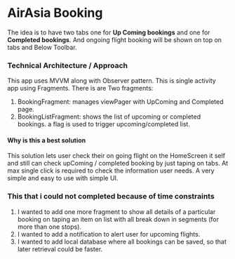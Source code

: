# AirAsia Booking

The idea is to have two tabs one for **Up Coming bookings** and one for **Completed bookings**. 
And ongoing flight booking will be shown on top on tabs and Below Toolbar.


### Technical Architecture / Approach

This app uses MVVM along with Observer pattern. 
This is single activity app using Fragments.
There is are Two fragments:
1. BookingFragment: manages viewPager with UpComing and Completed page.
1. BookingListFragment: shows the list of upcoming or completed bookings.
 a flag is used to trigger upcoming/completed list.

#### Why is this a best solution

This solution lets user check their on going flight on the HomeScreen it self and still can check upComing / completed booking by just taping on tabs.
At max single click is required to check the information user needs.
A very simple and easy to use with simple UI.







### This that i could not completed because of time constraints
1. I wanted to add one more fragment to show all details of a particular booking on taping an item on list with
all break down in segments (for more than one stops).
1. I wanted to add a notification to alert user for upcoming flights.
1. I wanted to add local database where all bookings can be saved, so that later retrieval could be faster.
